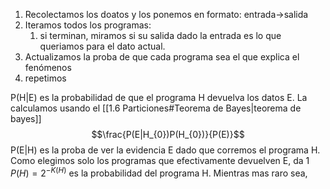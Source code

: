 1. Recolectamos los doatos y los ponemos en formato: entrada->salida
2. Iteramos todos los programas:
	1. si terminan, miramos si su salida dado la entrada es lo que queriamos para el dato actual. 
3. Actualizamos la proba de que cada programa sea el que explica el fenómenos
4. repetimos 

P(H|E) es la probabilidad de que el programa H devuelva los datos E.
La calculamos usando el [[1.6 Particiones#Teorema de Bayes|teorema de bayes]]
$$\frac{P(E|H_{0})P(H_{0})}{P(E)}$$
P(E|H) es la proba de ver la evidencia E dado que corremos el programa H. Como elegimos solo los programas que efectivamente devuelven E, da 1
$P(H)=2^{-K(H)}$ es la probabilidad del programa H. Mientras mas raro sea, 